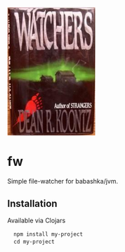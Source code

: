[<img src="resources/fw_logo.jpg" alt="fw" width="200px">](https://fw.pat.baby)

# fw
Simple file-watcher for babashka/jvm.   

## Installation

Available via Clojars

```clojure
  npm install my-project
  cd my-project
```

